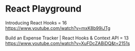 # React Playground

Introducing React Hooks = 16 <br />
https://www.youtube.com/watch?v=mxK8b99iJTg

Build an Expense Tracker | React Hooks & Context API = 13 <br />
https://www.youtube.com/watch?v=XuFDcZABiDQ&t=2151s